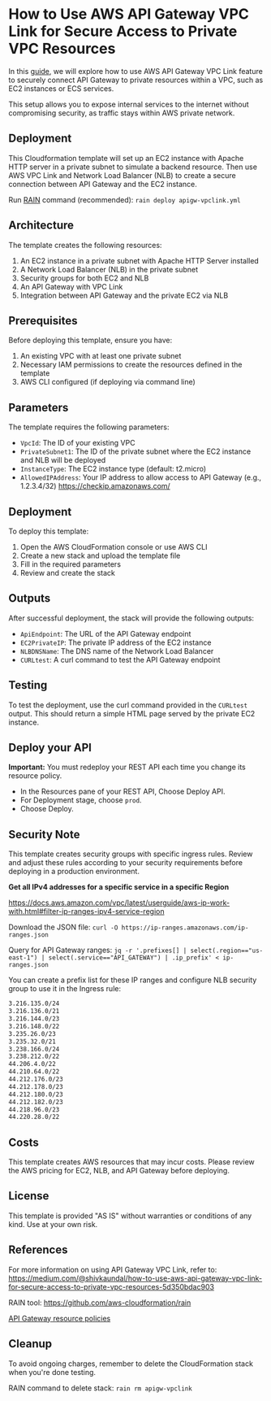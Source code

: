 # How to Use AWS API Gateway VPC Link for Secure Access to Private VPC Resources

In this [guide](https://medium.com/@shivkaundal/how-to-use-aws-api-gateway-vpc-link-for-secure-access-to-private-vpc-resources-5d350bdac903), we will explore how to use AWS API Gateway VPC Link feature to securely connect API Gateway to private resources within a VPC,
such as EC2 instances or ECS services. 

This setup allows you to expose internal services to the internet without compromising security, as traffic stays within AWS private network.

## Deployment

This Cloudformation template will set up an EC2 instance with Apache HTTP server in a private subnet to simulate a backend resource. 
Then use AWS VPC Link and Network Load Balancer (NLB) to create a secure connection between API Gateway and the EC2 instance.

Run [RAIN](https://github.com/aws-cloudformation/rain) command (recommended): `rain deploy apigw-vpclink.yml`

## Architecture

The template creates the following resources:

1. An EC2 instance in a private subnet with Apache HTTP Server installed
2. A Network Load Balancer (NLB) in the private subnet
3. Security groups for both EC2 and NLB
4. An API Gateway with VPC Link
5. Integration between API Gateway and the private EC2 via NLB

## Prerequisites

Before deploying this template, ensure you have:

1. An existing VPC with at least one private subnet
2. Necessary IAM permissions to create the resources defined in the template
3. AWS CLI configured (if deploying via command line)

## Parameters

The template requires the following parameters:

- `VpcId`: The ID of your existing VPC
- `PrivateSubnet1`: The ID of the private subnet where the EC2 instance and NLB will be deployed
- `InstanceType`: The EC2 instance type (default: t2.micro)
- `AllowedIPAddress`: Your IP address to allow access to API Gateway (e.g., 1.2.3.4/32) https://checkip.amazonaws.com/

## Deployment

To deploy this template:

1. Open the AWS CloudFormation console or use AWS CLI
2. Create a new stack and upload the template file
3. Fill in the required parameters
4. Review and create the stack

## Outputs

After successful deployment, the stack will provide the following outputs:

- `ApiEndpoint`: The URL of the API Gateway endpoint
- `EC2PrivateIP`: The private IP address of the EC2 instance
- `NLBDNSName`: The DNS name of the Network Load Balancer
- `CURLtest`: A curl command to test the API Gateway endpoint

## Testing

To test the deployment, use the curl command provided in the `CURLtest` output. This should return a simple HTML page served by the private EC2 instance.

## Deploy your API

**Important:** You must redeploy your REST API each time you change its resource policy.

- In the Resources pane of your REST API, Choose Deploy API.
- For Deployment stage, choose `prod`.
- Choose Deploy.

## Security Note

This template creates security groups with specific ingress rules. Review and adjust these rules according to your security requirements before deploying in a production environment.

**Get all IPv4 addresses for a specific service in a specific Region**

https://docs.aws.amazon.com/vpc/latest/userguide/aws-ip-work-with.html#filter-ip-ranges-ipv4-service-region

Download the JSON file: `curl -O https://ip-ranges.amazonaws.com/ip-ranges.json`

Query for API Gateway ranges: `jq -r '.prefixes[] | select(.region=="us-east-1") | select(.service=="API_GATEWAY") | .ip_prefix' < ip-ranges.json`

You can create a prefix list for these IP ranges and configure NLB security group to use it in the Ingress rule:

```bash
3.216.135.0/24
3.216.136.0/21
3.216.144.0/23
3.216.148.0/22
3.235.26.0/23
3.235.32.0/21
3.238.166.0/24
3.238.212.0/22
44.206.4.0/22
44.210.64.0/22
44.212.176.0/23
44.212.178.0/23
44.212.180.0/23
44.212.182.0/23
44.218.96.0/23
44.220.28.0/22
```

## Costs

This template creates AWS resources that may incur costs. Please review the AWS pricing for EC2, NLB, and API Gateway before deploying.

## License

This template is provided "AS IS" without warranties or conditions of any kind. Use at your own risk.

## References

For more information on using API Gateway VPC Link, refer to:
https://medium.com/@shivkaundal/how-to-use-aws-api-gateway-vpc-link-for-secure-access-to-private-vpc-resources-5d350bdac903

RAIN tool: https://github.com/aws-cloudformation/rain

[API Gateway resource policies](https://repost.aws/knowledge-center/api-gateway-resource-policy-access)

## Cleanup

To avoid ongoing charges, remember to delete the CloudFormation stack when you're done testing.

RAIN command to delete stack: `rain rm apigw-vpclink`
